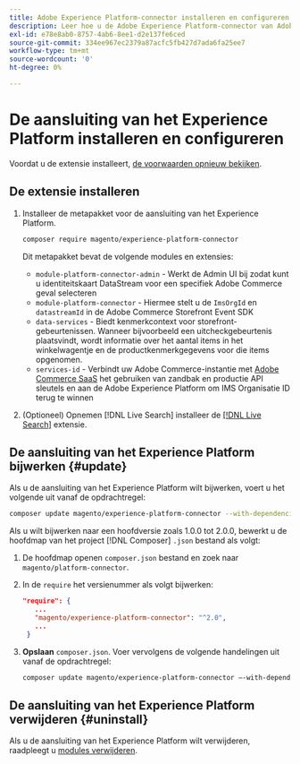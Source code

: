 ```yaml
---
title: Adobe Experience Platform-connector installeren en configureren vanuit Adobe Commerce
description: Leer hoe u de Adobe Experience Platform-connector van Adobe Commerce installeert, configureert, bijwerkt en verwijdert.
exl-id: e78e8ab0-8757-4ab6-8ee1-d2e137fe6ced
source-git-commit: 334ee967ec2379a87acfc5fb427d7ada6fa25ee7
workflow-type: tm+mt
source-wordcount: '0'
ht-degree: 0%

---
```


# De aansluiting van het Experience Platform installeren en configureren

Voordat u de extensie installeert, [de voorwaarden opnieuw bekijken](overview.md#prereqs).

## De extensie installeren

1. Installeer de metapakket voor de aansluiting van het Experience Platform.

   ```bash
   composer require magento/experience-platform-connector
   ```

   Dit metapakket bevat de volgende modules en extensies:

   * `module-platform-connector-admin` - Werkt de Admin UI bij zodat kunt u identiteitskaart DataStream voor een specifiek Adobe Commerce geval selecteren
   * `module-platform-connector` - Hiermee stelt u de `ImsOrgId` en `datastreamId` in de Adobe Commerce Storefront Event SDK
   * `data-services` - Biedt kenmerkcontext voor storefront-gebeurtenissen. Wanneer bijvoorbeeld een uitcheckgebeurtenis plaatsvindt, wordt informatie over het aantal items in het winkelwagentje en de productkenmerkgegevens voor die items opgenomen.
   * `services-id` - Verbindt uw Adobe Commerce-instantie met [Adobe Commerce SaaS](../landing/saas.md) het gebruiken van zandbak en productie API sleutels en aan de Adobe Experience Platform om IMS Organisatie ID terug te winnen

1. (Optioneel) Opnemen [!DNL Live Search] installeer de [[!DNL Live Search]](../live-search/install.md) extensie.

## De aansluiting van het Experience Platform bijwerken {#update}

Als u de aansluiting van het Experience Platform wilt bijwerken, voert u het volgende uit vanaf de opdrachtregel:

```bash
composer update magento/experience-platform-connector --with-dependencies
```

Als u wilt bijwerken naar een hoofdversie zoals 1.0.0 tot 2.0.0, bewerkt u de hoofdmap van het project [!DNL Composer] `.json` bestand als volgt:

1. De hoofdmap openen `composer.json` bestand en zoek naar `magento/platform-connector`.

1. In de `require` het versienummer als volgt bijwerken:

   ```json
   "require": {
      ...
      "magento/experience-platform-connector": "^2.0",
      ...
    }
   ```

1. **Opslaan** `composer.json`. Voer vervolgens de volgende handelingen uit vanaf de opdrachtregel:

   ```bash
   composer update magento/experience-platform-connector –-with-dependencies
   ```

## De aansluiting van het Experience Platform verwijderen {#uninstall}

Als u de aansluiting van het Experience Platform wilt verwijderen, raadpleegt u [modules verwijderen](https://devdocs.magento.com/guides/v2.4/install-gde/install/cli/install-cli-uninstall-mods.html).
